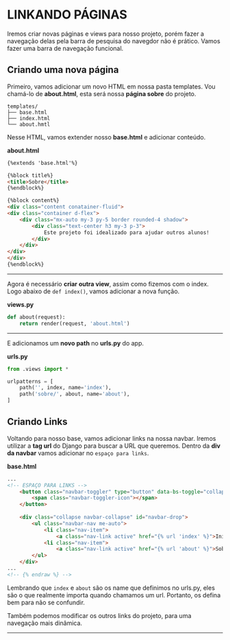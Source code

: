 # LINKANDO PÁGINAS
Iremos criar novas páginas e views para nosso projeto, porém fazer a navegação delas pela barra de pesquisa do navegdor não é prático. Vamos fazer uma barra de navegação funcional.

## Criando uma nova página
Primeiro, vamos adicionar um novo HTML em nossa pasta templates. Vou chamá-lo de **about.html**, esta será nossa **página sobre** do projeto.
```
templates/
├── base.html
├── index.html
└── about.hmtl
```
Nesse HTML, vamos extender nosso **base.html** e adicionar conteúdo.

**about.html**
<!-- {% raw %} -->
```html
{%extends 'base.html'%}

{%block title%}
<title>Sobre</title>
{%endblock%}

{%block content%}
<div class="content conatainer-fluid">
<div class="container d-flex">
    <div class="mx-auto my-3 py-5 border rounded-4 shadow">
        <div class="text-center h3 my-3 p-3">
            Este projeto foi idealizado para ajudar outros alunos!
        </div>
    </div>
</div>
</div>
{%endblock%}
```
<!-- {% endraw %} -->
---
Agora é necessário **criar outra view**, assim como fizemos com o index. Logo abaixo de ``def index()``, vamos adicionar a nova função.

**views.py**
```py
def about(request):
    return render(request, 'about.html')
```
---
E adicionamos um **novo path** no **urls.py** do app.

**urls.py**
```py
from .views import *

urlpatterns = [
    path('', index, name='index'),
    path('sobre/', about, name='about'),
]
```

## Criando Links
Voltando para nosso base, vamos adicionar links na nossa navbar. Iremos utilizar a **tag url** do Django para buscar a URL que queremos. Dentro da **div da navbar** vamos adicionar no `espaço para links`.

**base.html**
<!-- {% raw %} -->
```html
...
<!-- ESPAÇO PARA LINKS -->
    <button class="navbar-toggler" type="button" data-bs-toggle="collapse" data-bs-target="#navbar-drop"  aria-controls="navbar-drop" aria-expanded="false" aria-label="Toggle navigation">
        <span class="navbar-toggler-icon"></span>
    </button>
    
    <div class="collapse navbar-collapse" id="navbar-drop">
        <ul class="navbar-nav me-auto">
            <li class="nav-item">
                <a class="nav-link active" href="{% url 'index' %}">Início</a>
            <li class="nav-item">
                <a class="nav-link active" href="{% url 'about' %}">Sobre</a>    
        </ul>
    </div>
...
<!-- {% endraw %} -->
```
Lembrando que ``index`` e ``about`` são os name que definimos no urls.py, eles são o que realmente importa quando chamamos um url. Portanto, os defina bem para não se confundir.

Também podemos modificar os outros links do projeto, para uma navegação mais dinâmica.

---